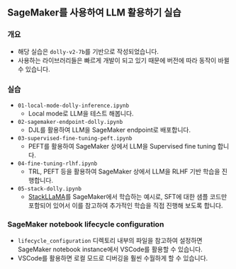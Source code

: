 
## SageMaker를 사용하여 LLM 활용하기 실습

### 개요
- 해당 실습은 `dolly-v2-7b`를 기반으로 작성되었습니다.
- 사용하는 라이브러리들은 빠르게 개발이 되고 있기 때문에 버전에 따라 동작이 바뀔 수 있습니다.


### 실습
- `01-local-mode-dolly-inference.ipynb`
  - Local mode로 LLM을 테스트 해봅니다.
- `02-sagemaker-endpoint-dolly.ipynb`
  - DJL를 활용하여 LLM을 SageMaker endpoint로 배포합니다.
- `03-supervised-fine-tuning-peft.ipynb`
  - PEFT를 활용하여 SageMaker 상에서 LLM을 Supervised fine tuning 합니다.
- `04-fine-tuning-rlhf.ipynb`
  - TRL, PEFT 등을 활용하여 SageMaker 상에서 LLM을 RLHF 기반 학습을 진행합니다.
- `05-stack-dolly.ipynb`
  - [StackLLaMA](https://huggingface.co/blog/stackllama)를 SageMaker에서 학습하는 예시로, SFT에 대한 샘플 코드만 포함되어 있어서 이를 참고하여 추가적인 학습을 직접 진행해 보도록 합니다.
  

### SageMaker notebook lifecycle configuration

- `lifecycle_configuration` 디렉토리 내부의 파일을 참고하여 설정하면 SageMaker notebook instance에서 VSCode를 활용할 수 있습니다.
- VSCode를 활용하면 로컬 모드로 디버깅을 훨씬 수월하게 할 수 있습니다.

